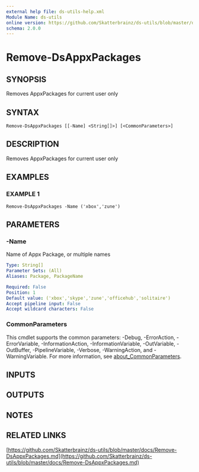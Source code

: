 ```yaml
---
external help file: ds-utils-help.xml
Module Name: ds-utils
online version: https://github.com/Skatterbrainz/ds-utils/blob/master/docs/Remove-DsAppxPackages.md
schema: 2.0.0
---
```


# Remove-DsAppxPackages

## SYNOPSIS
Removes AppxPackages for current user only

## SYNTAX

```
Remove-DsAppxPackages [[-Name] <String[]>] [<CommonParameters>]
```

## DESCRIPTION
Removes AppxPackages for current user only

## EXAMPLES

### EXAMPLE 1
```
Remove-DsAppxPackages -Name ('xbox','zune')
```

## PARAMETERS

### -Name
Name of Appx Package, or multiple names

```yaml
Type: String[]
Parameter Sets: (All)
Aliases: Package, PackageName

Required: False
Position: 1
Default value: ('xbox','skype','zune','officehub','solitaire')
Accept pipeline input: False
Accept wildcard characters: False
```

### CommonParameters
This cmdlet supports the common parameters: -Debug, -ErrorAction, -ErrorVariable, -InformationAction, -InformationVariable, -OutVariable, -OutBuffer, -PipelineVariable, -Verbose, -WarningAction, and -WarningVariable. For more information, see [about_CommonParameters](http://go.microsoft.com/fwlink/?LinkID=113216).

## INPUTS

## OUTPUTS

## NOTES

## RELATED LINKS

[https://github.com/Skatterbrainz/ds-utils/blob/master/docs/Remove-DsAppxPackages.md](https://github.com/Skatterbrainz/ds-utils/blob/master/docs/Remove-DsAppxPackages.md)

